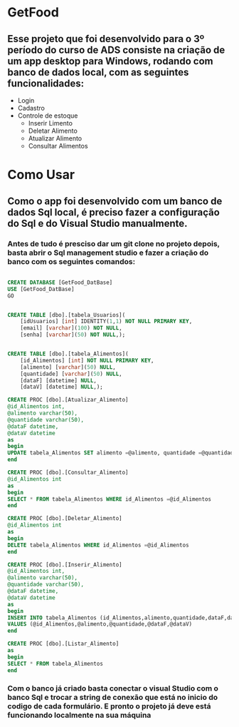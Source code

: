 # GetFood
## Esse projeto que foi desenvolvido para o 3º período do curso de ADS consiste na criação de um app desktop para Windows, rodando com banco de dados local, com as seguintes funcionalidades:
<!--ts-->
  * Login
  * Cadastro
  * Controle de estoque
    * Inserir Limento
    * Deletar Alimento
    * Atualizar Alimento
    * Consultar Alimentos
<!--ts-->
# Como Usar
## Como o app foi desenvolvido com um banco de dados Sql local, é preciso fazer a configuração do Sql e do Visual Studio manualmente.
### Antes de tudo é presciso dar um git clone no projeto depois, basta abrir o Sql management studio e fazer a criação do banco com os seguintes comandos:

```sql

CREATE DATABASE [GetFood_DatBase]
USE [GetFood_DatBase]
GO


CREATE TABLE [dbo].[tabela_Usuarios](
	[idUsuarios] [int] IDENTITY(1,1) NOT NULL PRIMARY KEY,
	[email] [varchar](100) NOT NULL,
	[senha] [varchar](50) NOT NULL,);


CREATE TABLE [dbo].[tabela_Alimentos](
	[id_Alimentos] [int] NOT NULL PRIMARY KEY,
	[alimento] [varchar](50) NULL,
	[quantidade] [varchar](50) NULL,
	[dataF] [datetime] NULL,
	[dataV] [datetime] NULL,);

CREATE PROC [dbo].[Atualizar_Alimento]
@id_Alimentos int,
@alimento varchar(50),
@quantidade varchar(50),
@dataF datetime,
@dataV datetime
as
begin
UPDATE tabela_Alimentos SET alimento =@alimento, quantidade =@quantidade, dataF =@dataF, dataV =@dataV WHERE id_Alimentos =@id_Alimentos
end

CREATE PROC [dbo].[Consultar_Alimento]
@id_Alimentos int
as
begin
SELECT * FROM tabela_Alimentos WHERE id_Alimentos =@id_Alimentos
end

CREATE PROC [dbo].[Deletar_Alimento]
@id_Alimentos int
as
begin
DELETE tabela_Alimentos WHERE id_Alimentos =@id_Alimentos
end

CREATE PROC [dbo].[Inserir_Alimento]
@id_Alimentos int,
@alimento varchar(50),
@quantidade varchar(50),
@dataF datetime,
@dataV datetime
as
begin
INSERT INTO tabela_Alimentos (id_Alimentos,alimento,quantidade,dataF,dataV)
VALUES (@id_Alimentos,@alimento,@quantidade,@dataF,@dataV)
end

CREATE PROC [dbo].[Listar_Alimento]
as
begin
SELECT * FROM tabela_Alimentos
end
```
### Com o banco já criado basta conectar o visual Studio com o banco Sql e trocar a string de conexão que está no inicio do codigo de cada formulário. E pronto o projeto já deve está funcionando localmente na sua máquina  
